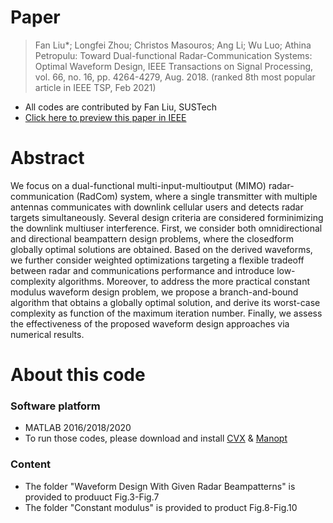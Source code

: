 # Paper
> Fan Liu*; Longfei Zhou; Christos Masouros; Ang Li; Wu Luo; Athina Petropulu: Toward Dual-functional Radar-Communication Systems: Optimal Waveform Design, IEEE Transactions on Signal Processing, vol. 66, no. 16, pp. 4264-4279, Aug. 2018. (ranked 8th most popular article in IEEE TSP, Feb 2021)

- All codes are contributed by Fan Liu, SUSTech
- [Click here to preview this paper in IEEE](https://ieeexplore.ieee.org/stamp/stamp.jsp?tp=&arnumber=8386661)


# Abstract
We focus on a dual-functional multi-input-multioutput (MIMO) radar-communication (RadCom) system, where a single transmitter with multiple antennas communicates with downlink cellular users and detects radar targets simultaneously. Several design criteria are considered forminimizing the downlink multiuser interference. First, we consider both omnidirectional and directional beampattern design problems, where the closedform globally optimal solutions are obtained. Based on the derived waveforms, we further consider weighted optimizations targeting a flexible tradeoff between radar and communications performance and introduce low-complexity algorithms. Moreover, to address the more practical constant modulus waveform design problem, we propose a branch-and-bound algorithm that obtains a globally optimal solution, and derive its worst-case complexity as function of the maximum iteration number. Finally, we assess the effectiveness of the proposed waveform design approaches via numerical results.

# About this code
### Software platform
- MATLAB 2016/2018/2020
- To run those codes, please download and install [CVX](http://cvxr.com/cvx/) & [Manopt](https://www.manopt.org/)
### Content
- The folder "Waveform Design With Given Radar Beampatterns" is provided to produuct Fig.3-Fig.7
- The folder "Constant modulus" is provided to product Fig.8-Fig.10
